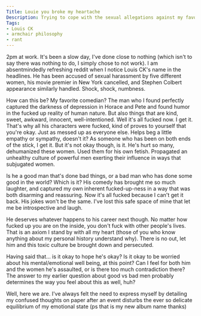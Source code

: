 ```yaml
---
Title: Louie you broke my heartache
Description: Trying to cope with the sexual allegations against my favorite comedian.
Tags:
- Louis CK
- armchair philosophy
- rant
---
```


2pm at work. It's been a slow day, I've done close to nothing (which isn't to say there was nothing to do, I simply chose to not work). I am absentmindedly refreshing reddit when I notice Louis CK's name in the headlines. He has been accused of sexual harassment by five different women, his movie premier in New York cancelled, and Stephen Colbert appearance similarly handled. Shock, shock, numbness.

How can this be? My favorite comedian? The man who I found perfectly captured the darkness of depression in Horace and Pete and found humor in the fucked up reality of human nature. But also things that are kind, sweet, awkward, innocent, well-intentioned. Well it's all fucked now. I get it. That's why all his characters were fucked, kind of proves to yourself that you're okay. Just as messed up as everyone else. Helps beg a little empathy or sympathy, doesn't it? As someone who has been on both ends of the stick, I get it. But it's not okay though, is it. He's hurt so many, dehumanized these women. Used them for his own fetish. Propagated an unhealthy culture of powerful men exerting their influence in ways that subjugated women.

Is he a good man that's done bad things, or a bad man who has done some good in the world? Which is it? His comedy has brought me so much laughter, and captured my own inherent fucked-up-ness in a way that was both disarming and reassuring. Now it's all fucked because I can't get it back. His jokes won't be the same. I've lost this safe space of mine that let me be introspective and laugh.

He deserves whatever happens to his career next though. No matter how fucked up you are on the inside, you don't fuck with other people's lives. That is an axiom I stand by with all my heart (those of you who know anything about my personal history understand why). There is no out, let him and this toxic culture be brought down and persecuted.

Having said that... is it okay to hope he's okay? Is it okay to be worried about his mental/emotional well being, at this point? Can I feel for both him and the women he's assaulted, or is there too much contradiction there? The answer to my earlier question about good vs bad men probably determines the way you feel about this as well, huh?

Well, here we are. I've always felt the need to express myself by detailing my confused thoughts on paper after an event disturbs the ever so delicate equilibrium of my emotional state (ps that is my new album name thanks) 
